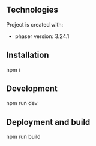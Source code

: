 ## Technologies 
Project is created with:
* phaser version: 3.24.1

## Installation 
npm i 

## Development 
npm run dev 

## Deployment and build 
npm run build 